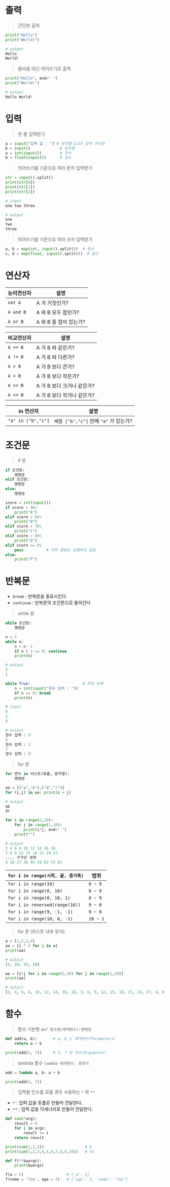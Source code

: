 # 출력
> 간단한 출력
```python
print("Hello")
print("World!")

# output 
Hello
World!
```
> 줄바꿈 대신 띄어쓰기로 출력 
```python
print("Hello", end=" ")
print("World!")

# output 
Hello World!
```

# 입력 
> 한 줄 입력받기
```python
a = input("입력 값 : ") # 문자열 with 입력 안내문
b = input()             # 문자열
a = int(input())        # 정수 
b = float(input())      # 실수 
```

> 띄어쓰기를 기준으로 여러 문자 입력받기 
```python
str = input().split()
print(str[0])
print(str[1])
print(str[2])

# input
one two three

# output
one
two
three
```

> 띄어쓰기를 기준으로 여러 숫자 입력받기 
```python
a, b = map(int, input().split())  # 정수 
c, d = map(float, input().split())  # 실수 
```
# 연산자

| 논리연산자 | 설명                   |
| ---------- | ---------------------- |
| `not A`    | A 가 거짓인가?         |
| `A and B`  | A 와 B 모두 참인가?    |
| `A or B`   | A 와 B 중 참이 있는가? |

| 비교연산자 | 설명                       |
| ---------- | -------------------------- |
| `A == B`   | A 가 B 와 같은가?          |
| `A != B`   | A 가 B 와 다른가?          |
| `A > B`    | A 가 B 보다 큰가?          |
| `A < B`    | A 가 B 보다 작은가?        |
| `A >= B`   | A 가 B 보다 크거나 같은가? |
| `A <= B`   | A 가 B 보다 작거나 같은가? |

| in 연산자          | 설명                                   |
| ------------------ | -------------------------------------- |
| `"a" in ["b","c"]` | `배열 ["b","c"]` 안에 `"a"` 가 있는가? |


# 조건문 

> if 문 
```python
if 조건문:
    명령문
elif 조건문:
    명령문
else:
    명령문
```
```python
score = int(input())
if score > 90:
    print("A")
elif score > 80:
    print("B")
elif score > 70:
    print("C")
elif score > 60:
    print("D")
elif score == 0:
    pass          # 아무 명령도 실행하지 않음
else:
    print("F")    
```

# 반복문 
- `break` : 반복문을 종료시킨다
- `continue` : 반복문의 조건문으로 돌아간다
> while 문
```python
while 조건문:
    명령문
```
```python
n = 5
while n:
    n = n -1
    if n % 2 == 0: continue
    print(n)   

# output
3
1
```
```python
while True:                       # 무한 반복
    n = int(input("정수 입력 : "))
    if n == 0: break
    print(n)

# input
8
3
0

# output
정수 입력 : 8
8
정수 입력 : 3
3
정수 입력 : 0
```

> for 문 
```python
for 변수 in 리스트(튜플, 문자열):
    명령문
```
```python
aa = [("a","b"),("d","r")]
for (i,j) in aa: print(i + j)

# output
ab
dr
```
```python
for i in range(2,10):
    for j in range(1,10):
        print(i*j, end=" ")
    print("")

# output
2 4 6 8 10 12 14 16 18
3 6 9 12 15 18 21 24 27
.... 구구단 생략 
9 18 27 36 45 54 63 72 81
```

| `for i in range(시작, 끝, 증가폭)` | 범위     |
| ---------------------------------- | -------- |
| `for i in range(10)`               | `0 ~ 9`  |
| `for i in range(0, 10)`            | `0 ~ 9`  |
| `for i in range(0, 10, 1)`         | `0 ~ 9`  |
| `for i in reversed(range(10))`     | `9 ~ 0`  |
| `for i in range(9, -1, -1)`        | `9 ~ 0`  |
| `for i in range(10, 0, -1)`        | `10 ~ 1` |

> for 문 (리스트 내포 방식)
```python
a = [1,2,3,4]
aa = [i * 5 for i in a]
print(aa)

# output
[5, 10, 15, 20]
```
```python
aa = [i*j for i in range(2,10) for j in range(1,10)]
print(aa)

# output
[2, 4, 6, 8, 10, 12, 14, 16, 18, 3, 6, 9, 12, 15, 18, 21, 24, 27, 4, 8, 12, 16, 20, 24, 28, 32, 36, 5, 10, 15, 20, 25, 30, 35, 40, 45, 6, 12, 18, 24, 30, 36, 42, 48, 54, 7, 14, 21, 28, 35, 42, 49, 56, 63, 8, 16, 24, 32, 40, 48, 56, 64, 72, 9, 18, 27, 36, 45, 54, 63, 72, 81]
```


# 함수 
> 함수 기본형 `def 함수명(매개변수):명령문`
```python
def add(a, b):       # a, b 는 매개변수(Parameters)
    return a + b

print(add(3, 7))     # 3, 7 은 인수(Arguments)
```

> lambda 함수 `lambda 매개변수: 표현식`
```python
add = lambda a, b: a + b

print(add(3, 7))
```


> 입력될 인수를 모를 경우 사용하는 `*` 와 `**`
- `*` : 입력 값을 튜플로 만들어 전달한다.
- `**` : 입력 값을 딕세너리로 만들어 전달한다. 
```python
def sum(*arg):
    result = 0
    for i in args:
        result += i
    return result

print(sum(1,2,3))                  # 6
print(sum(1,2,3,4,5,6,7,8,9,10))   # 55
```
```python
def f(**kwargs):
    print(kwargs)

f(a = 1)                   # {'a': 1}
f(name = 'foo', age = 3)   # {'age': 3, 'name': 'foo'}
```
